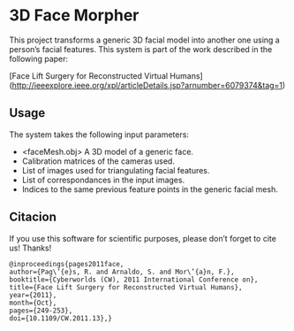 # 3D Face Morpher

This project transforms a generic 3D facial model into another one using a person’s facial features. This system is part of the work described in the following paper:

[Face Lift Surgery for Reconstructed Virtual Humans] (http://ieeexplore.ieee.org/xpl/articleDetails.jsp?arnumber=6079374&tag=1)

## Usage
The system takes the following input parameters:

*	<faceMesh.obj> A 3D model of a generic face.
*	<cameraCalibrationFile> Calibration matrices of the cameras used.
*	<imageListFile> List of images used for triangulating facial features.
*	<controlPointCorrespondances> List of correspondances in the input images. 
*	<controlPointIndices> Indices to the same previous feature points in the generic facial mesh.

## Citacion
If you use this software for scientific purposes, please don’t forget to cite us! Thanks!

	@inproceedings{pages2011face,  
	author={Pag\’{e}s, R. and Arnaldo, S. and Mor\’{a}n, F.},  
	booktitle={Cyberworlds (CW), 2011 International Conference on},  
	title={Face Lift Surgery for Reconstructed Virtual Humans},  
	year={2011},  
	month={Oct},  
	pages={249-253},  
	doi={10.1109/CW.2011.13},}  

